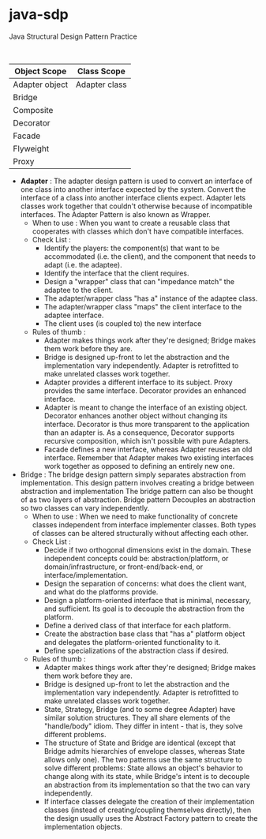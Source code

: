 # java-sdp
Java Structural Design Pattern Practice

​	

| **Object Scope** | **Class Scope** |
| ---------------- | --------------- |
| Adapter object   | Adapter class   |
| Bridge           |                 |
| Composite        |                 |
| Decorator        |                 |
| Facade           |                 |
| Flyweight        |                 |
| Proxy            |                 |

- **Adapter** :  The adapter design pattern is used to convert an interface of one class into another interface
  expected by the system. Convert the interface of a class into another interface clients expect. Adapter lets classes work together that couldn't otherwise because of incompatible interfaces. The Adapter Pattern is also known as Wrapper.
  - When to use : When you want to create a reusable class that cooperates with classes which don't have compatible interfaces.
  - Check List : 
    - Identify the players: the component(s) that want to be accommodated (i.e. the client), and the component that needs to adapt (i.e. the adaptee).
    - Identify the interface that the client requires.
    - Design a "wrapper" class that can "impedance match" the adaptee to the client.
    - The adapter/wrapper class "has a" instance of the adaptee class.
    - The adapter/wrapper class "maps" the client interface to the adaptee interface.
    - The client uses (is coupled to) the new interface
  - Rules of thumb :
    - Adapter makes things work after they're designed; Bridge makes them work before they are.
    - Bridge is designed up-front to let the abstraction and the implementation vary independently. Adapter is retrofitted to make unrelated classes work together.
    - Adapter provides a different interface to its subject. Proxy provides the same interface. Decorator provides an enhanced interface.
    - Adapter is meant to change the interface of an existing object. Decorator enhances another object without changing its interface. Decorator is thus more transparent to the application than an adapter is. As a consequence, Decorator supports recursive composition, which isn't possible with pure Adapters.
    - Facade defines a new interface, whereas Adapter reuses an old interface. Remember that Adapter makes two existing interfaces work together as opposed to defining an entirely new one.
- Bridge : The bridge design pattern simply separates abstraction from implementation. This design pattern involves creating a bridge between abstraction and implementation The bridge pattern can also be thought of as two layers of abstraction. Bridge pattern Decouples an abstraction so two classes can vary independently.
  - When to use : When we need to make functionality of concrete classes independent from interface implementer classes. Both types of classes can be altered structurally without affecting each other.
  - Check List :
    - Decide if two orthogonal dimensions exist in the domain. These independent concepts could be: abstraction/platform, or domain/infrastructure, or front-end/back-end, or interface/implementation.
    - Design the separation of concerns: what does the client want, and what do the platforms provide.
    - Design a platform-oriented interface that is minimal, necessary, and sufficient. Its goal is to decouple the abstraction from the platform.
    - Define a derived class of that interface for each platform.
    - Create the abstraction base class that "has a" platform object and delegates the platform-oriented functionality to it.
    - Define specializations of the abstraction class if desired.
  - Rules of thumb :
    - Adapter makes things work after they're designed; Bridge makes them work before they are.
    - Bridge is designed up-front to let the abstraction and the implementation vary independently. Adapter is retrofitted to make unrelated classes work together.
    - State, Strategy, Bridge (and to some degree Adapter) have similar solution structures. They all share elements of the "handle/body" idiom. They differ in intent - that is, they solve different problems.
    - The structure of State and Bridge are identical (except that Bridge admits hierarchies of envelope classes, whereas State allows only one). The two patterns use the same structure to solve different problems: State allows an object's behavior to change along with its state, while Bridge's intent is to decouple an abstraction from its implementation so that the two can vary independently.
    - If interface classes delegate the creation of their implementation classes (instead of creating/coupling themselves directly), then the design usually uses the Abstract Factory pattern to create the implementation objects.
